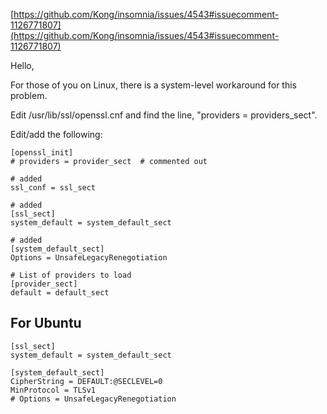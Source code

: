 [https://github.com/Kong/insomnia/issues/4543#issuecomment-1126771807](https://github.com/Kong/insomnia/issues/4543#issuecomment-1126771807)

Hello,

For those of you on Linux, there is a system-level workaround for this problem.

Edit /usr/lib/ssl/openssl.cnf and find the line, "providers = providers_sect".

Edit/add the following:

```tsx
[openssl_init]
# providers = provider_sect  # commented out
  
# added
ssl_conf = ssl_sect
  
# added
[ssl_sect]
system_default = system_default_sect
  
# added
[system_default_sect]
Options = UnsafeLegacyRenegotiation
  
# List of providers to load
[provider_sect]
default = default_sect
```

## For Ubuntu

```tsx
[ssl_sect]
system_default = system_default_sect

[system_default_sect]
CipherString = DEFAULT:@SECLEVEL=0
MinProtocol = TLSv1
# Options = UnsafeLegacyRenegotiation
```